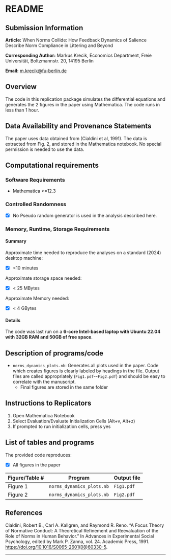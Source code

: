 <!-- https://social-science-data-editors.github.io/template_README/template-README.html -->
<!-- created with $ pandoc ReadMe.md -o ReadMe.pdf --top-level-division=chapter -->

# README


## Submission Information

**Article:** When Norms Collide: How Feedback Dynamics of Salience Describe Norm Compliance in Littering and Beyond

**Corresponding Author:** Markus Krecik, Economics Department, Freie Universität, Boltzmannstr. 20, 14195 Berlin

**Email:** m.krecik@fu-berlin.de


## Overview

The code in this replication package simulates the differential equations and generates the 2 figures in the paper using Mathematica. The code runs in less than 1 hour.


## Data Availability and Provenance Statements

The paper uses data obtained from (Cialdini et al, 1991). The data is extracted from Fig. 2, and stored in the Mathematica notebook.
No special permission is needed to use the data.


## Computational requirements

### Software Requirements

- Mathematica >=12.3

### Controlled Randomness

- [x] No Pseudo random generator is used in the analysis described here.

### Memory, Runtime, Storage Requirements

#### Summary

Approximate time needed to reproduce the analyses on a standard (2024) desktop machine:

- [x] <10 minutes

Approximate storage space needed:

- [x] < 25 MBytes

Approximate Memory needed:

- [x] < 4 GBytes

#### Details

The code was last run on a **6-core Intel-based laptop with Ubuntu 22.04 with 32GB RAM and 50GB of free space**.


## Description of programs/code

- `norms_dynamics_plots.nb`: Generates all plots used in the paper. Code which creates figures is clearly labeled by headings in the file. Output files are called appropriately (`Fig1.pdf`--`Fig2.pdf`) and should be easy to correlate with the manuscript.
  - Final figures are stored in the same folder


## Instructions to Replicators

1. Open Mathematica Notebook
2. Select Evaluation/Evaluate Initialization Cells (Alt+v, Alt+z)
3. If prompted to run initialization cells, press yes


## List of tables and programs

The provided code reproduces:

- [x] All figures in the paper

| Figure/Table #    | Program                  | Output file    |
|-------------------|--------------------------|-------------|
| Figure 1  | `norms_dynamics_plots.nb` | `Fig1.pdf`  |
| Figure 2  | `norms_dynamics_plots.nb` | `Fig2.pdf`  |


## References

Cialdini, Robert B., Carl A. Kallgren, and Raymond R. Reno. “A Focus Theory of Normative Conduct: A Theoretical Refinement and Reevaluation of the Role of Norms in Human Behavior.” In Advances in Experimental Social Psychology, edited by Mark P. Zanna, vol. 24. Academic Press, 1991. https://doi.org/10.1016/S0065-2601(08)60330-5.

---
